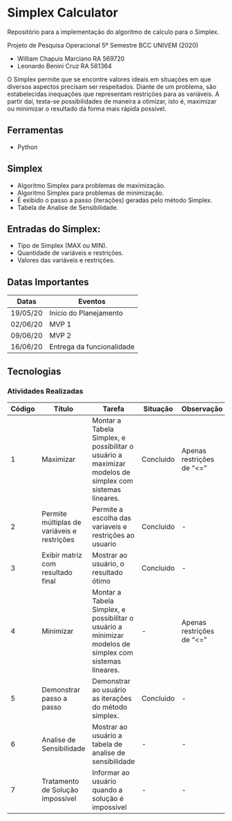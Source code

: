 # Simplex Calculator

Repositório para a implementação do algoritmo de calculo para o Simplex.

Projeto de Pesquisa Operacional
5º Semestre BCC UNIVEM (2020)

- William Chapuis Marciano    RA 569720  
- Leonardo Benini Cruz        RA 581364

O Simplex permite que se encontre valores ideais em situações em que diversos aspectos precisam ser respeitados. Diante de um problema, são estabelecidas inequações que representam restrições para as variáveis. A partir daí, testa-se possibilidades de maneira a otimizar, isto é, maximizar ou minimizar o resultado da forma mais rápida possível.

## Ferramentas

- Python

## Simplex

- Algoritmo Simplex para problemas de maximização.
- Algoritmo Simplex para problemas de minimização.
- É exibido o passo a passo (iterações) geradas pelo método Simplex.
- Tabela de Analise de Sensibilidade.

## Entradas do Simplex:

- Tipo de Simplex (MAX ou MIN).
- Quantidade de variáveis e restrições.
- Valores das variáveis e restrições.

## Datas Importantes

Datas | Eventos
--------- | ------
19/05/20     | Início do Planejamento
02/06/20     | MVP 1
09/06/20     | MVP 2
16/06/20     | Entrega da funcionalidade

## Tecnologias

### Atividades Realizadas

Código | Título | Tarefa | Situação | Observação
--------- | ------ | -------| -------| -------
1 | Maximizar | Montar a Tabela Simplex, e possibilitar o usuário a maximizar modelos de simplex com sistemas lineares. | Concluido | Apenas restrições de “<=”
2 | Permite múltiplas de variáveis e restrições | Permite a escolha das variaveis e restrições ao usuario | Concluido | -
3 | Exibir matriz com resultado final | Mostrar ao usuário, o resultado ótimo | Concluido | -
4 | Minimizar | Montar a Tabela Simplex, e possibilitar o usuário a minimizar modelos de simplex com sistemas lineares. | - | Apenas restrições de “<=”
5 | Demonstrar passo a passo | Demonstrar ao usuário as iterações do método simplex. | Concluido | -
6 | Analise de Sensibilidade | Mostrar ao usuário a tabela de analise de sensibilidade | - | -
7 | Tratamento de Solução impossivel | Informar ao usuário quando a solução é impossivel | - | -
